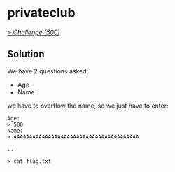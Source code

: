 # privateclub
[> *Challenge (500)*](https://training.olicyber.it/challenges#challenge-104)

## Solution
We have 2 questions asked:
- Age
- Name

we have to overflow the name, so we just have to enter:
```
Age:
> 500
Name:
> AAAAAAAAAAAAAAAAAAAAAAAAAAAAAAAAAAAAAAAA

...

> cat flag.txt
```
